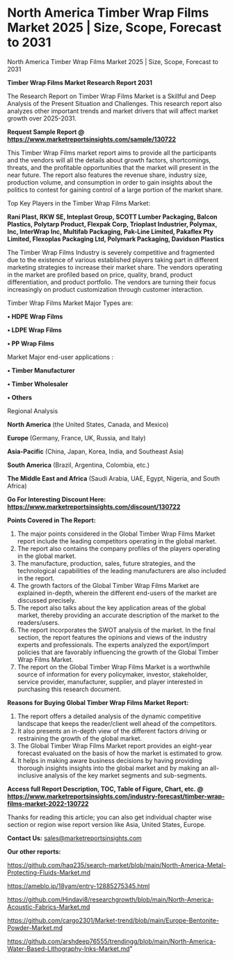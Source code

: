 # North America Timber Wrap Films Market 2025 | Size, Scope, Forecast to 2031
North America Timber Wrap Films Market 2025 | Size, Scope, Forecast to 2031

<strong>Timber Wrap Films Market Research Report 2031</strong>

The Research Report on Timber Wrap Films Market is a Skillful and Deep Analysis of the Present Situation and Challenges. This research report also analyzes other important trends and market drivers that will affect market growth over 2025-2031.

<strong>Request Sample Report @ <a href=https://www.marketreportsinsights.com/sample/130722>https://www.marketreportsinsights.com/sample/130722</a></strong>

This Timber Wrap Films market report aims to provide all the participants and the vendors will all the details about growth factors, shortcomings, threats, and the profitable opportunities that the market will present in the near future. The report also features the revenue share, industry size, production volume, and consumption in order to gain insights about the politics to contest for gaining control of a large portion of the market share.

Top Key Players in the Timber Wrap Films Market:

<strong>Rani Plast, RKW SE, Inteplast Group, SCOTT Lumber Packaging, Balcon Plastics, Polytarp Product, Flexpak Corp, Trioplast Industrier, Polymax, Inc, InterWrap Inc, Multifab Packaging, Pak-Line Limited, Pakaflex Pty Limited, Flexoplas Packaging Ltd, Polymark Packaging, Davidson Plastics</strong>

The Timber Wrap Films Industry is severely competitive and fragmented due to the existence of various established players taking part in different marketing strategies to increase their market share. The vendors operating in the market are profiled based on price, quality, brand, product differentiation, and product portfolio. The vendors are turning their focus increasingly on product customization through customer interaction.

Timber Wrap Films Market Major Types are:

<strong>• HDPE Wrap Films

• LDPE Wrap Films

• PP Wrap Films</strong>

Market Major end-user applications :

<strong>• Timber Manufacturer

• Timber Wholesaler

• Others</strong>

Regional Analysis

</u><strong><b>North America</b></strong> (the United States, Canada, and Mexico)

<strong><b>Europe </b></strong>(Germany, France, UK, Russia, and Italy)

<strong><b>Asia-Pacific</b></strong> (China, Japan, Korea, India, and Southeast Asia)

<strong><b>South America</b></strong> (Brazil, Argentina, Colombia, etc.)

<strong><b>The Middle East and Africa</b></strong> (Saudi Arabia, UAE, Egypt, Nigeria, and South Africa)

<strong>Go For Interesting Discount Here: <a href=https://www.marketreportsinsights.com/discount/130722>https://www.marketreportsinsights.com/discount/130722</a></strong>

<strong>Points Covered in The Report:</strong>
<ol>
  <li>The major points considered in the Global Timber Wrap Films Market report include the leading competitors operating in the global market.</li>
  <li>The report also contains the company profiles of the players operating in the global market.</li>
  <li>The manufacture, production, sales, future strategies, and the technological capabilities of the leading manufacturers are also included in the report.</li>
  <li>The growth factors of the Global Timber Wrap Films Market are explained in-depth, wherein the different end-users of the market are discussed precisely.</li>
  <li>The report also talks about the key application areas of the global market, thereby providing an accurate description of the market to the readers/users.</li>
  <li>The report incorporates the SWOT analysis of the market. In the final section, the report features the opinions and views of the industry experts and professionals. The experts analyzed the export/import policies that are favorably influencing the growth of the Global Timber Wrap Films Market.</li>
  <li>The report on the Global Timber Wrap Films Market is a worthwhile source of information for every policymaker, investor, stakeholder, service provider, manufacturer, supplier, and player interested in purchasing this research document.</li>
</ol>
<strong>Reasons for Buying Global Timber Wrap Films Market Report:</strong>

<ol>
  <li>The report offers a detailed analysis of the dynamic competitive landscape that keeps the reader/client well ahead of the competitors.</li>
  <li>It also presents an in-depth view of the different factors driving or restraining the growth of the global market.</li>
  <li>The Global Timber Wrap Films Market report provides an eight-year forecast evaluated on the basis of how the market is estimated to grow.</li>
  <li>It helps in making aware business decisions by having providing thorough insights insights into the global market and by making an all-inclusive analysis of the key market segments and sub-segments.</li>
</ol>
<strong>Access full Report Description, TOC, Table of Figure, Chart, etc. @ <a href=https://www.marketreportsinsights.com/industry-forecast/timber-wrap-films-market-2022-130722>https://www.marketreportsinsights.com/industry-forecast/timber-wrap-films-market-2022-130722</a></strong>


Thanks for reading this article; you can also get individual chapter wise section or region wise report version like Asia, United States, Europe.

<strong>Contact Us:</strong>
sales@marketreportsinsights.com

<strong>Our other reports:</strong>

<a href=https://github.com/haq235/search-market/blob/main/North-America-Metal-Protecting-Fluids-Market.md>https://github.com/haq235/search-market/blob/main/North-America-Metal-Protecting-Fluids-Market.md</a>

<a href=https://ameblo.jp/18yam/entry-12885275345.html>https://ameblo.jp/18yam/entry-12885275345.html</a>

<a href=https://github.com/Hindavi8/researchgrowth/blob/main/North-America-Acoustic-Fabrics-Market.md>https://github.com/Hindavi8/researchgrowth/blob/main/North-America-Acoustic-Fabrics-Market.md</a>

<a href=https://github.com/cargo2301/Market-trend/blob/main/Europe-Bentonite-Powder-Market.md>https://github.com/cargo2301/Market-trend/blob/main/Europe-Bentonite-Powder-Market.md</a>

<a href=https://github.com/arshdeep76555/trendingg/blob/main/North-America-Water-Based-Lithography-Inks-Market.md>https://github.com/arshdeep76555/trendingg/blob/main/North-America-Water-Based-Lithography-Inks-Market.md</a>"
